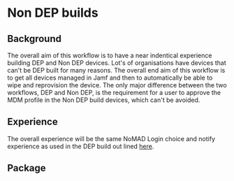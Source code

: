 # Non DEP builds #

## Background ##

The overall aim of this workflow is to have a near indentical experience building DEP and Non DEP devices.
Lot's of organisations have devices that can't be DEP built for many reasons.
The overall end aim of this workflow is to get all devices managed in Jamf and then to automatically be able to wipe and reprovision the device.
The only major difference between the two workflows, DEP and Non DEP, is the requirement for a user to approve the MDM profile in the Non DEP build devices, which can't be avoided.


## Experience ##
The overall experience will be the same NoMAD Login choice and notify experience as used in the DEP build out lined [here](https://github.com/PhantomPhixer/JNUC-2019/blob/master/DEP.md).

## Package ##

